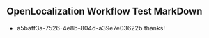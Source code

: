 ## OpenLocalization Workflow Test MarkDown
* a5baff3a-7526-4e8b-804d-a39e7e03622b 
thanks!<!--HONumber=Mar16_HO2-->
